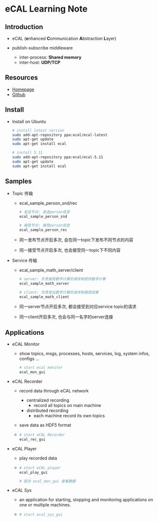 # eCAL Learning Note

## Introduction

-   eCAL (**e**nhanced **C**ommunication **A**bstraction **L**ayer) 

-   publish-subscribe middleware

    -   inter-process: **Shared memory**
    -   inter-host: **UDP/TCP**

    

## Resources

-   [Homepage](https://eclipse-ecal.github.io/ecal/)
-   [Github](https://github.com/eclipse-ecal/ecal)



## Install

-   Install on Ubuntu

    ```bash
    # install latest version
    sudo add-apt-repository ppa:ecal/ecal-latest
    sudo apt-get update
    sudo apt-get install ecal
    
    # install 5.11
    sudo add-apt-repository ppa:ecal/ecal-5.11
    sudo apt-get update
    sudo apt-get install ecal
    ```

    

## Samples

-   Topic 传输

    -   ecal_sample_person_snd/rec

        ```bash
        # 发送节点: 发送person信息
        ecal_sample_person_snd
        
        # 接受节点: 接受person信息
        ecal_sample_person_rec
        ```

    -   同一发布节点开启多次, 会在同一topic下发布不同节点的内容
    -   同一接受节点开启多次, 也会接受同一topic下不同内容



-   Service 传输

    -   ecal_sample_math_server/client

        ```bash
        # server: 负责接受数学计算的请求和提供数学计算
        ecal_sample_math_server
        
        # client: 负责发出数学计算的请求和接受结果
        ecal_sample_math_client
        ```

    -   同一server节点开启多次, 都会接受到对应service topic的请求

    -   同一client开启多次, 也会与同一名字的server连接





## Applications

-   eCAL Monitor

    -   show topics, msgs, processes, hosts, services, log, system infos, configs ...

        ```bash
        # start ecal monitor
        ecal_mon_gui
        ```

        

-   eCAL Recorder

    -   record data through eCAL network

        -   centralized recording
            -   record all topics on main machine
        -   distributed recording
            -   each machine  record its own topics

    -   save data as HDF5 format

    -   ```bash
        # start eCAL Recorder
        ecal_rec_gui
        ```

        

-   eCAL Player

    -   play recorded data

    -   ```bash
        # start eCAL player
        ecal_play_gui
        
        # 配合 ecal_mon_gui 查看数据
        ```

        

-   eCAL Sys

    -   an application for starting, stopping and monitoring applications on one or multiple machines.

    -   ```bash
        # start ecal_sys_gui
        
        ```

        